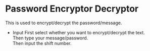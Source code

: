 # Password Encryptor Decryptor

This is used to encrypt/decrypt the password/message.

* Input 
  First select whether you want to encrypt/decrypt the text. <br>
  Then type your message/password. <br>
  Then input the shift number.  
